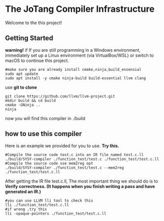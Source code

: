 # The JoTang Compiler Infrastructure

Welcome to the this project!

## Getting Started

**warning!**    if If you are still programming in a Windows environment, immediately set up a Linux environment (via VirtualBox/WSL) or switch to macOS to continue this project.

```shell
#make sure you are already install cmake,ninja,build_essensial
sudo apt update
sudo apt install -y cmake ninja-build build-essential llvm clang 
```

use **git to clone**

```shell
git clone https://github.com/llvm/llvm-project.git
mkdir build && cd build
cmake -GNinja ..
ninja
```

now you will find this compiler in ./build

## how to use this compiler

Here is an example we provided for you to use. **Try this.**

```shell
#Compile the source code test.c into an IR file named test.c.ll
./build/SYSY-compiler ./function_test/test.c ./function_test/test.c.ll
#Compile the source code use mem2reg opt
./build/SYSY-compiler ./function_test/test.c --mem2reg ./function_test/test.c.ll
```

After getting the IR file test.c.ll, The most important thing we should do is to **Verify correctness. (It happens when you finish writing a pass and have generated an IR.)** 

```shell
#you can use LLVM lli tool to check this
lli ./function_test/test.c.ll
#if wrong ,try this
lli -opaque-pointers ./function_test/test.c.ll
```

